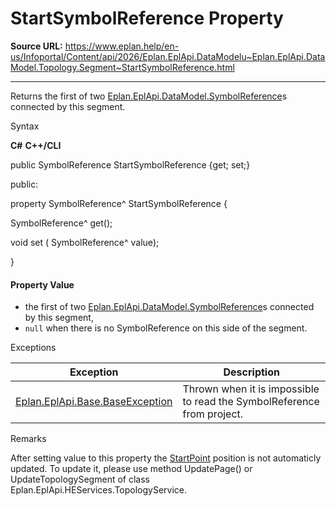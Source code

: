 # StartSymbolReference Property

**Source URL:** https://www.eplan.help/en-us/Infoportal/Content/api/2026/Eplan.EplApi.DataModelu~Eplan.EplApi.DataModel.Topology.Segment~StartSymbolReference.html

---

Returns the first of two [Eplan.EplApi.DataModel.SymbolReference](Eplan.EplApi.DataModelu~Eplan.EplApi.DataModel.SymbolReference.html)s connected by this segment.

Syntax

**C#**
**C++/CLI**


public SymbolReference StartSymbolReference {get; set;}

public:

property SymbolReference^ StartSymbolReference {

   SymbolReference^ get();

   void set (    SymbolReference^ value);

}


#### Property Value

- the first of two [Eplan.EplApi.DataModel.SymbolReference](Eplan.EplApi.DataModelu~Eplan.EplApi.DataModel.SymbolReference.html)s connected by this segment,
- `null` when there is no SymbolReference on this side of the segment.

Exceptions

| Exception | Description |
| --- | --- |
| [Eplan.EplApi.Base.BaseException](Eplan.EplApi.Baseu~Eplan.EplApi.Base.BaseException.html) | Thrown when it is impossible to read the SymbolReference from project. |

Remarks

After setting value to this property the [StartPoint](Eplan.EplApi.DataModelu~Eplan.EplApi.DataModel.Topology.Segment~StartPoint.html) position is not automaticly updated. To update it, please use method UpdatePage() or UpdateTopologySegment of class Eplan.EplApi.HEServices.TopologyService.
